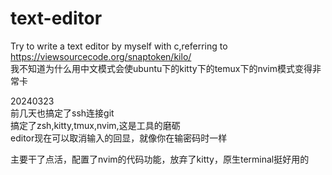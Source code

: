 # text-editor
Try to write a text editor by myself with c,referring to https://viewsourcecode.org/snaptoken/kilo/  
我不知道为什么用中文模式会使ubuntu下的kitty下的temux下的nvim模式变得非常卡  

20240323  
前几天也搞定了ssh连接git  
搞定了zsh,kitty,tmux,nvim,这是工具的磨砺  
editor现在可以取消输入的回显，就像你在输密码时一样  

主要干了点活，配置了nvim的代码功能，放弃了kitty，原生terminal挺好用的
